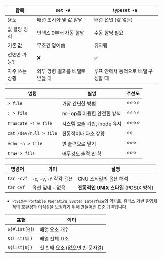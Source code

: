
| 항목       | `set -A`           | `typeset -a`         |
| -------- | ------------------ | -------------------- |
| 용도       | 배열 초기화 및 값 할당      | 배열 선언 (값 없음)         |
| 값 할당 방식  | 인덱스 0부터 자동 할당      | 수동 할당 필요             |
| 기존 값     | 무조건 덮어씀            | 유지됨                  |
| 선언만 가능?  | ❌                  | ✅                    |
| 자주 쓰는 상황 | 외부 명령 결과를 배열로 받을 때 | 루프 안에서 동적으로 배열 구성할 때 |


| 명령                     | 설명                  | 추천도  |
| ---------------------- | ------------------- | ---- |
| `> file`               | 가장 간단한 방법           | ⭐⭐⭐⭐ |
| `: > file`             | no-op을 이용한 안전한 방식   | ⭐⭐⭐⭐ |
| `truncate -s 0 file`   | 시스템 호출 기반, inode 유지 | ⭐⭐⭐⭐ |
| `cat /dev/null > file` | 전통적이나 다소 장황         | ⭐⭐   |
| `echo -n > file`       | 빈 출력으로 덮기           | ⭐⭐⭐  |
| `true > file`          | 아무것도 출력 안 함         | ⭐⭐⭐  |

| 명령어        | 의미                     | 설명                           |
| ---------- | ---------------------- | ---------------------------- |
| `tar -cvf` | `-c`, `-v`, `-f` 각각 옵션 | GNU 스타일의 옵션 해석               |
| `tar cvf`  | 옵션 앞에 `-` 없음           | **전통적인 UNIX 스타일** (POSIX 방식) |

- `POSIX`는 `Portable Operating System Interface`의 약자로,
유닉스 기반 운영체제의 호환성과 이식성을 보장하기 위해 만들어진 표준 규격입니다.

| 표현            | 의미                  |
| ------------- | ------------------- |
| `${#list[@]}` | 배열 요소 개수            |
| `${list[@]}`  | 배열 전체 요소            |
| `${list[0]}`  | 첫 번째 요소 (없으면 빈 문자열) |

